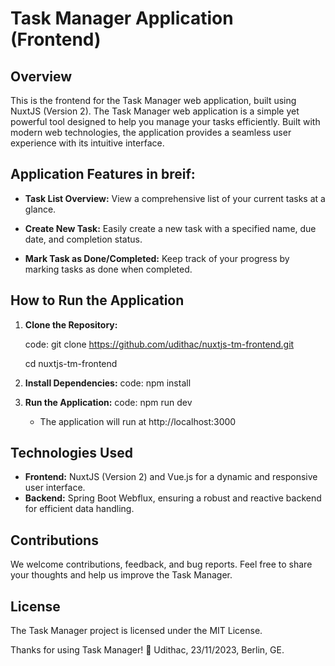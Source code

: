 # Task Manager Application (Frontend)

## Overview

This is the frontend for the Task Manager web application, built using NuxtJS (Version 2).
The Task Manager web application is a simple yet powerful tool designed to help you manage your tasks efficiently. Built with modern web technologies, the application provides a seamless user experience with its intuitive interface.

## Application Features in breif:
- **Task List Overview:** View a comprehensive list of your current tasks at a glance.

- **Create New Task:** Easily create a new task with a specified name, due date, and completion status.

- **Mark Task as Done/Completed:** Keep track of your progress by marking tasks as done when completed.

## How to Run the Application

1. **Clone the Repository:**

   code:
   git clone https://github.com/udithac/nuxtjs-tm-frontend.git

   cd nuxtjs-tm-frontend

 3. **Install Dependencies:**
    code:
   npm install

 4. **Run the Application:**
    code:
    npm run dev

    - The application will run at  http://localhost:3000
      
## Technologies Used
- **Frontend:** NuxtJS (Version 2) and Vue.js for a dynamic and responsive user interface.
- **Backend:** Spring Boot Webflux, ensuring a robust and reactive backend for efficient data handling.

## Contributions

We welcome contributions, feedback, and bug reports. Feel free to share your thoughts and help us improve the Task Manager.

## License

The Task Manager project is licensed under the MIT License.

Thanks for using Task Manager! 🚀
Udithac, 23/11/2023, Berlin, GE.
